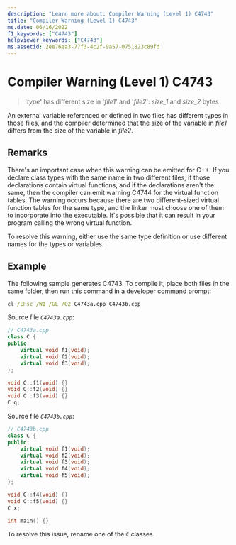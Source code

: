 ```yaml
---
description: "Learn more about: Compiler Warning (Level 1) C4743"
title: "Compiler Warning (Level 1) C4743"
ms.date: 06/16/2022
f1_keywords: ["C4743"]
helpviewer_keywords: ["C4743"]
ms.assetid: 2ee76ea3-77f3-4c2f-9a57-0751823c89fd
---
```

# Compiler Warning (Level 1) C4743

> '*type*' has different size in '*file1*' and '*file2*': *size_1* and *size_2* bytes

An external variable referenced or defined in two files has different types in those files, and the compiler determined that the size of the variable in *file1* differs from the size of the variable in *file2*.

## Remarks

There's an important case when this warning can be emitted for C++. If you declare class types with the same name in two different files, if those declarations contain virtual functions, and if the declarations aren't the same, then the compiler can emit warning C4744 for the virtual function tables. The warning occurs because there are two different-sized virtual function tables for the same type, and the linker must choose one of them to incorporate into the executable.  It's possible that it can result in your program calling the wrong virtual function.

To resolve this warning, either use the same type definition or use different names for the types or variables.

## Example

The following sample generates C4743. To compile it, place both files in the same folder, then run this command in a developer command prompt:  

```cmd
cl /EHsc /W1 /GL /O2 C4743a.cpp C4743b.cpp
```

Source file *`C4743a.cpp`*:

```cpp
// C4743a.cpp
class C {
public:
    virtual void f1(void);
    virtual void f2(void);
    virtual void f3(void);
};

void C::f1(void) {}
void C::f2(void) {}
void C::f3(void) {}
C q;
```

Source file *`C4743b.cpp`*:

```cpp
// C4743b.cpp
class C {
public:
    virtual void f1(void);
    virtual void f2(void);
    virtual void f3(void);
    virtual void f4(void);
    virtual void f5(void);
};

void C::f4(void) {}
void C::f5(void) {}
C x;

int main() {}
```

To resolve this issue, rename one of the `C` classes.
